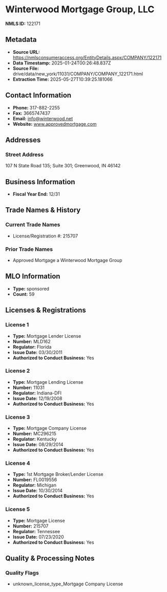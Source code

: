 # Winterwood Mortgage Group, LLC

**NMLS ID:** 122171

## Metadata
- **Source URL:** https://nmlsconsumeraccess.org/EntityDetails.aspx/COMPANY/122171
- **Data Timestamp:** 2025-01-24T00:26:48.837Z
- **Source File:** drive/data/new_york/11031/COMPANY/COMPANY_122171.html
- **Extraction Time:** 2025-05-27T10:39:25.181066

## Contact Information
- **Phone:** 317-882-2255
- **Fax:** 3665747437
- **Email:** info@winterwood.net
- **Website:** www.approvedmortgage.com

## Addresses
### Street Address
107 N State Road 135; Suite 301; Greenwood, IN 46142

## Business Information
- **Fiscal Year End:** 12/31

## Trade Names & History
### Current Trade Names
- License/Registration #: 215707

### Prior Trade Names
- Approved Mortgage a Winterwood Mortgage Group

## MLO Information
- **Type:** sponsored
- **Count:** 59

## Licenses & Registrations

### License 1
- **Type:** Mortgage Lender License
- **Number:** MLD162
- **Regulator:** Florida
- **Issue Date:** 03/30/2011
- **Authorized to Conduct Business:** Yes

### License 2
- **Type:** Mortgage Lending License
- **Number:** 11031
- **Regulator:** Indiana-DFI
- **Issue Date:** 12/19/2008
- **Authorized to Conduct Business:** Yes

### License 3
- **Type:** Mortgage Company License
- **Number:** MC296215
- **Regulator:** Kentucky
- **Issue Date:** 08/29/2014
- **Authorized to Conduct Business:** Yes

### License 4
- **Type:** 1st Mortgage Broker/Lender License
- **Number:** FL0019556
- **Regulator:** Michigan
- **Issue Date:** 10/30/2014
- **Authorized to Conduct Business:** Yes

### License 5
- **Type:** Mortgage License
- **Number:** 215707
- **Regulator:** Tennessee
- **Issue Date:** 07/23/2020
- **Authorized to Conduct Business:** Yes

## Quality & Processing Notes
### Quality Flags
- unknown_license_type_Mortgage Company License
